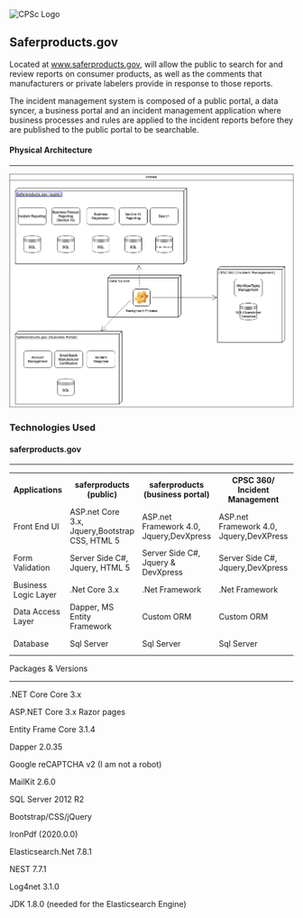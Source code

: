 


 <img src="https://www.cpsc.gov/sites/all/themes/cpsc/images/logo.png" alt="CPSc Logo" width=52 height=52> 
 

 
## Saferproducts.gov   

Located at www.saferproducts.gov, will allow the public to search for and review reports on consumer products, as well as the comments that manufacturers or private labelers provide in response to those reports.

The incident management system is composed of a public portal, a data syncer, a business portal and an incident management application where business processes and  rules are applied to the incident reports before they are published to the public portal to be searchable.

#### Physical Architecture
<hr>


<img src="./Saferproducts.png" alt="diagram"  > 


### Technologies Used

#### saferproducts.gov
<hr>

<table>
 <tr>
 <th>Applications</th>
 <th>saferproducts (public)</th>
 
 <th>saferproducts (business portal)</th>
 <th>CPSC 360/ Incident Management</th>
  <th>saferproducts (search)</th>
 </tr>
 <tr>
  <td>Front End UI</td>
  <td>ASP.net Core 3.x, Jquery,Bootstrap CSS, HTML 5</td>
  <td>ASP.net Framework 4.0, Jquery,DevXpress</td>
  <td>ASP.net Framework 4.0, Jquery,DevXPress</td>
  <td>ASP.net Core 3.x, Jquery,Bootstrap CSS, HTML 5</td>
 </tr>
 <tr>
  <td>Form Validation</td>
   <td>Server Side C#, Jquery, HTML 5</td>
  <td>Server Side C#, Jquery & DevXpress </td>
  <td>Server Side C#, Jquery,DevXpress</td>
 <td>n/a</td>
 </tr>
 <tr>
 <td>Business Logic Layer</td>
  <td>.Net Core 3.x</td>
  <td>.Net Framework</td>
  <td>.Net Framework</td>
  <td>.Net Core 3.x</td>
 </tr>
 <tr>
  <td>Data Access Layer</td>
   <td>Dapper, MS Entity Framework</td>
  <td>Custom ORM</td>
  <td>Custom ORM</td>
  <td>Dapper, MS Entity Framework</td>
 </tr>
 <tr>
   <td>Database</td>
   <td>Sql Server</td>
  <td>Sql Server</td>
  <td>Sql Server</td>
  <td>Sql Server,Elasticsearch</td>
 </tr>
</table>

Packages & Versions
<hr>

.NET Core Core 3.x 

ASP.NET Core 3.x Razor pages 

Entity Frame Core 3.1.4 

Dapper 2.0.35 

Google reCAPTCHA v2 (I am not a robot) 

MailKit 2.6.0 

SQL Server 2012 R2 

Bootstrap/CSS/jQuery 

IronPdf (2020.0.0) 

Elasticsearch.Net 7.8.1 

NEST 7.7.1 

Log4net 3.1.0 

JDK 1.8.0 (needed for the Elasticsearch Engine) 







